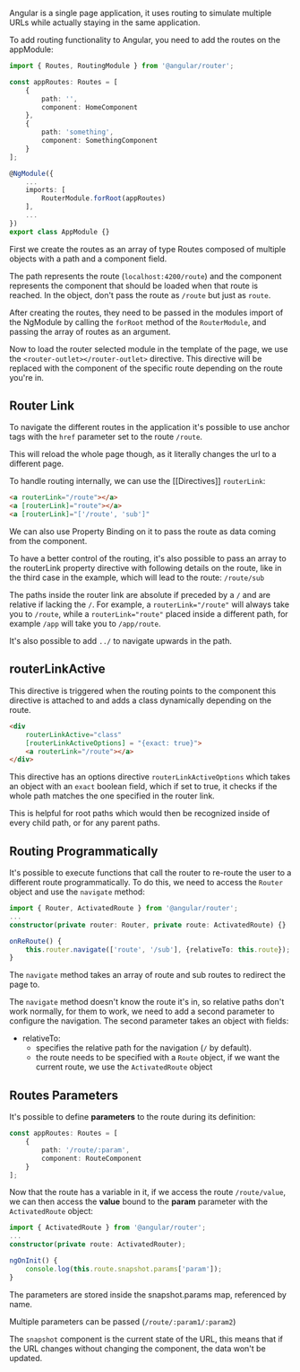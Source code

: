 Angular is a single page application, it uses routing to simulate multiple URLs while actually staying in the same application.

To add routing functionality to Angular, you need to add the routes on the appModule:
```Typescript
import { Routes, RoutingModule } from '@angular/router';

const appRoutes: Routes = [
	{
		path: '',
		component: HomeComponent
	},
	{
		path: 'something',
		component: SomethingComponent
	}
];

@NgModule({
	...
	imports: [
		RouterModule.forRoot(appRoutes)
	],
	...
})
export class AppModule {}
```
First we create the routes as an array of type Routes composed of multiple objects with a path and a component field.

The path represents the route (`localhost:4200/route`) and the component represents the component that should be loaded when that route is reached. In the object, don't pass the route as `/route` but just as `route`.

After creating the routes, they need to be passed in the modules import of the NgModule by calling the `forRoot` method of the `RouterModule`, and passing the array of routes as an argument.

Now to load the router selected module in the template of the page, we use the `<router-outlet></router-outlet>` directive. This directive will be replaced with the component of the specific route depending on the route you're in.
## Router Link
To navigate the different routes in the application it's possible to use anchor tags with the `href` parameter set to the route `/route`.

This will reload the whole page though, as it literally changes the url to a different page.

To handle routing internally, we can use the [[Directives]] `routerLink`:
```HTML
<a routerLink="/route"></a>
<a [routerLink]="route"></a>
<a [routerLink]="['/route', 'sub']"
```
We can also use Property Binding on it to pass the route as data coming from the component.

To have a better control of the routing, it's also possible to pass an array to the routerLink property directive with following details on the route, like in the third case in the example, which will lead to the route: `/route/sub`

The paths inside the router link are absolute if preceded by a `/` and are relative if lacking the `/`.
For example, a `routerLink="/route"` will always take you to `/route`, while a `routerLink="route"` placed inside a different path, for example `/app` will take you to `/app/route`.

It's also possible to add `../` to navigate upwards in the path.
## routerLinkActive
This directive is triggered when the routing points to the component this directive is attached to and adds a class dynamically depending on the route.
```HTML
<div
	routerLinkActive="class"
	[routerLinkActiveOptions] = "{exact: true}">
	<a routerLink="/route"></a>
</div>
```

This directive has an options directive `routerLinkActiveOptions` which takes an object with an `exact` boolean field, which if set to true, it checks if the whole path matches the one specified in the router link.

This is helpful for root paths which would then be recognized inside of every child path, or for any parent paths.

## Routing Programmatically
It's possible to execute functions that call the router to re-route the user to a different route programmatically. To do this, we need to access the `Router` object and use the `navigate` method:
```Typescript
import { Router, ActivatedRoute } from '@angular/router';
...
constructor(private router: Router, private route: ActivatedRoute) {}

onReRoute() {
	this.router.navigate(['route', '/sub'], {relativeTo: this.route});
}
```

The `navigate` method takes an array of route and sub routes to redirect the page to.

The `navigate` method doesn't know the route it's in, so relative paths don't work normally, for them to work, we need to add a second parameter to configure the navigation.
The second parameter takes an object with fields:
- relativeTo:
	- specifies the relative path for the navigation (`/` by default).
	- the route needs to be specified with a `Route` object, if we want the current route, we use the `ActivatedRoute` object

## Routes Parameters
It's possible to define **parameters** to the route during its definition:
```typescript
const appRoutes: Routes = [
	{
		path: '/route/:param',
		component: RouteComponent
	}
];
```

Now that the route has a variable in it, if we access the route `/route/value`, we can then access the **value** bound to the **param** parameter with the `ActivatedRoute` object:
```Typescript
import { ActivatedRoute } from '@angular/router';
...
constructor(private route: ActivatedRouter);

ngOnInit() {
	console.log(this.route.snapshot.params['param']);
}
```
The parameters are stored inside the snapshot.params map, referenced by name.

Multiple parameters can be passed (`/route/:param1/:param2`)

The `snapshot` component is the current state of the URL, this means that if the URL changes without changing the component, the data won't be updated.
